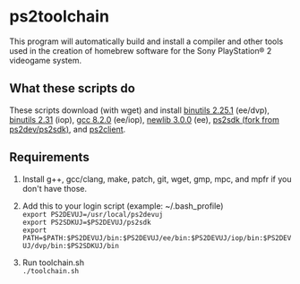 # ps2toolchain

This program will automatically build and install a compiler and other tools used in the creation of homebrew software for the Sony PlayStation® 2
  videogame system.

## What these scripts do

These scripts download (with wget) and install [binutils 2.25.1](http://www.gnu.org/software/binutils/ "binutils") (ee/dvp), [binutils 2.31](http://www.gnu.org/software/binutils/ "binutils") (iop), [gcc 8.2.0](https://gcc.gnu.org/ "gcc") (ee/iop), [newlib 3.0.0](https://sourceware.org/newlib/ "newlib") (ee), [ps2sdk (fork from ps2dev/ps2sdk)](https://github.com/uyjulian/ps2sdk/tree/uyjworking "ps2sdk"), and [ps2client](https://github.com/ps2dev/ps2client "ps2client").

## Requirements

1. Install g++, gcc/clang, make, patch, git, wget, gmp, mpc, and mpfr if you don't have those.

2. Add this to your login script (example: ~/.bash_profile)  
`export PS2DEVUJ=/usr/local/ps2devuj`  
`export PS2SDKUJ=$PS2DEVUJ/ps2sdk`  
`export PATH=$PATH:$PS2DEVUJ/bin:$PS2DEVUJ/ee/bin:$PS2DEVUJ/iop/bin:$PS2DEVUJ/dvp/bin:$PS2SDKUJ/bin`  

3. Run toolchain.sh  
`./toolchain.sh`

